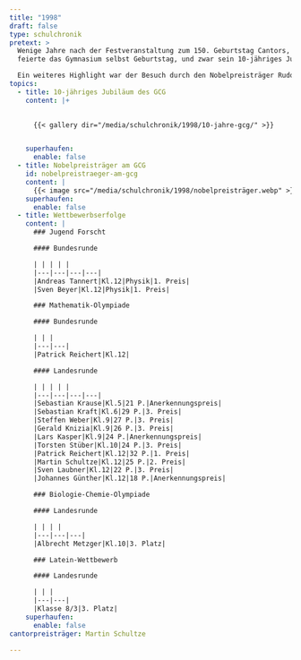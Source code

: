 ```yaml
---
title: "1998"
draft: false
type: schulchronik
pretext: >
  Wenige Jahre nach der Festveranstaltung zum 150. Geburtstag Cantors,
  feierte das Gymnasium selbst Geburtstag, und zwar sein 10-jähriges Jubiläum.

  Ein weiteres Highlight war der Besuch durch den Nobelpreisträger Rudolf Mößbauer im Bereich Physik. Die an de  Naturwissenschaften interessierten Cantorianer hatten somit die einmalige Gelegenheit mit dem Experimentalphysiker unter anderem über seine Entdeckungen in der Kernphysik sich zu unterhalten.
topics:
  - title: 10-jähriges Jubiläum des GCG
    content: |+
      

      {{< gallery dir="/media/schulchronik/1998/10-jahre-gcg/" >}}


    superhaufen:
      enable: false
  - title: Nobelpreisträger am GCG
    id: nobelpreistraeger-am-gcg
    content: |
      {{< image src="/media/schulchronik/1998/nobelpreisträger.webp" >}}
    superhaufen:
      enable: false
  - title: Wettbewerbserfolge
    content: |
      ### Jugend Forscht

      #### Bundesrunde

      | | | | |
      |---|---|---|---|
      |Andreas Tannert|Kl.12|Physik|1. Preis|
      |Sven Beyer|Kl.12|Physik|1. Preis|

      ### Mathematik-Olympiade

      #### Bundesrunde

      | | |
      |---|---|
      |Patrick Reichert|Kl.12|

      #### Landesrunde

      | | | | |
      |---|---|---|---|
      |Sebastian Krause|Kl.5|21 P.|Anerkennungspreis|
      |Sebastian Kraft|Kl.6|29 P.|3. Preis|
      |Steffen Weber|Kl.9|27 P.|3. Preis|
      |Gerald Knizia|Kl.9|26 P.|3. Preis|
      |Lars Kasper|Kl.9|24 P.|Anerkennungspreis|
      |Torsten Stüber|Kl.10|24 P.|3. Preis|
      |Patrick Reichert|Kl.12|32 P.|1. Preis|
      |Martin Schultze|Kl.12|25 P.|2. Preis|
      |Sven Laubner|Kl.12|22 P.|3. Preis|
      |Johannes Günther|Kl.12|18 P.|Anerkennungspreis|

      ### Biologie-Chemie-Olympiade

      #### Landesrunde

      | | | |
      |---|---|---|
      |Albrecht Metzger|Kl.10|3. Platz|

      ### Latein-Wettbewerb

      #### Landesrunde

      | | |
      |---|---|
      |Klasse 8/3|3. Platz|
    superhaufen:
      enable: false
cantorpreisträger: Martin Schultze

---
```

